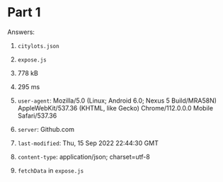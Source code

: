 # **Part 1**
Answers:

1. `citylots.json`
   
2. `expose.js`

3. 778 kB

4. 295 ms

5. `user-agent`: Mozilla/5.0 (Linux; Android 6.0; Nexus 5 Build/MRA58N) AppleWebKit/537.36 (KHTML, like Gecko) Chrome/112.0.0.0 Mobile Safari/537.36

6. `server`: Github.com

7. `last-modified`: Thu, 15 Sep 2022 22:44:30 GMT

8. `content-type`: application/json; charset=utf-8

9. `fetchData` in `expose.js`